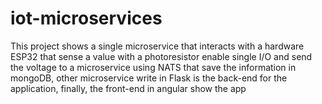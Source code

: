 # iot-microservices
This project shows a single microservice that interacts with a hardware ESP32 that sense a value with a photoresistor enable single I/O and send the voltage to a microservice using NATS that save the information in mongoDB, other microservice write in Flask is the back-end for the application, finally, the front-end in angular show the app
